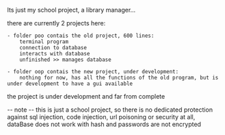 Its just my school project, a library manager...

there are currently 2 projects here:
    
    - folder poo contais the old project, 600 lines:
        terminal program
        connection to database
        interacts with database
        unfinished >> manages database

    - folder oop contais the new project, under development:
        nothing for now, has all the functions of the old program, but is under development to have a gui available

the project is under development and far from complete

-- note --
this is just a school project, so there is no dedicated protection against sql injection, code injection, url poisoning or security at all, dataBase does not work with hash and passwords are not encrypted
